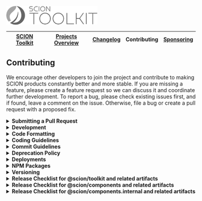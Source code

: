 <a href="/README.md"><img src="/resources/branding/scion-toolkit-banner.svg" height="50" alt="SCION Toolkit"></a>

| [SCION Toolkit][menu-home] | [Projects Overview][menu-projects-overview] | [Changelog][menu-changelog] | Contributing | [Sponsoring][menu-sponsoring] |  
| --- | --- | --- | --- | --- |

## Contributing
We encourage other developers to join the project and contribute to making SCION products constantly better and more stable. If you are missing a feature, please create a feature request so we can discuss it and coordinate further development. To report a bug, please check existing issues first, and if found, leave a comment on the issue. Otherwise, file a bug or create a pull request with a proposed fix.

<details>
  <summary><strong>Submitting a Pull Request</strong></summary>
  <br>

This section explains how to submit a pull request.

1. Login to your GitHub account and fork the `SchweizerischeBundesbahnen/scion-toolkit` repo.
1. Make your changes in a new Git branch. Name your branch in the form `issue/123` with `123` as the related GitHub issue number. Before submitting the pull request, please make sure that you comply with our coding and commit guidelines.
1. Run the command `npm run before-push` to make sure that the project builds, passes all tests, and has no lint violations. Alternatively, you can also run the commands one by one, as following:
  - `npm run test:headless`\
    Runs all unit tests.
  - `npm run e2e:headless`\
    Runs all e2e tests.
  - `npm run lint`\
    Lints all project files.
  - `npm run build`\
    Builds the project and related artifacts.
1. Commit your changes using a descriptive commit message that follows our commit guidelines.
1. Before submitting the pull request, ensure to have rebased your branch based on the master branch as we stick to the rebase policy to keep the repository history linear.
1. Push your branch to your fork on GitHub. In GitHub, send a pull request to `scion-toolkit:master`.
1. If we suggest changes, please amend your commit and force push it to your GitHub repository.

> When we receive a pull request, we will carefully review it and suggest changes if necessary. This may require triage and several iterations. Therefore, we kindly ask you to discuss proposed changes with us in advance via the GitHub issue.

</details>

<details>
  <summary><strong>Development</strong></summary>
  <br>

Make sure to use Node.js version 16.16.0 for contributing to SCION. We suggest using [Node Version Manager](https://github.com/nvm-sh/nvm) if you need different Node.js versions for other projects.

For development, you can uncomment the section `PATH-OVERRIDE-FOR-DEVELOPMENT` in `tsconfig.json`. This allows running tests or serving applications without having to build dependent modules first.

The following is a summary of commands useful for development of `scion-toolkit`. See file `package.json` for a complete list of available NPM scripts.

### Commands for working on the @scion/components library

- **`npm run components:lint`**\
  Lints *@scion/components* library.

- **`npm run components:build`**\
  Builds *@scion/components* library.

- **`npm run components:test`**\
  Runs unit tests of *@scion/components* library.

- **`npm run components:e2e:run`**\
  Runs end-to-end tests of the *@scion/components* library. Prior to test execution, starts the testing app `components-testing-app`.

- **`npm run components:e2e:debug`**\
  Runs end-to-end tests of the *@scion/components* library in debug mode. Prior to test execution, starts the testing app `components-testing-app`.

- **`npm run components:changelog`**\
  Generates the changelog for *@scion/components* based on the commit history. The output is written to `CHANGELOG_COMPONENTS.md`, which will be included in `docs/site/changelog-components/changelog/changelog.md`.

### Commands for working on the @scion/toolkit library

- `npm run toolkit:lint`\
  Lints *@scion/toolkit* library.

- `npm run toolkit:build`\
  Builds *@scion/toolkit* library.

- `npm run toolkit:test`\
  Runs unit tests of *@scion/toolkit* library.

- `npm run toolkit:changelog`\
  Generates the changelog for *@scion/toolkit* based on the commit history. The output is written to `CHANGELOG_TOOLKIT.md`, which will be included in `docs/site/changelog-toolkit/changelog/changelog.md`.

### Commands for working on the @scion/components.internal library

- `npm run components.internal:lint`\
  Lints *@scion/components.internal* library.

- `npm run components.internal:build`\
  Builds *@scion/components.internal* library.

- `npm run components.internal:test`\
  Runs unit tests of *@scion/components.internal* library.

- `npm run components.internal:changelog`\
  Generates the changelog for *@scion/components.internal* based on the commit history. The output is written to `CHANGELOG_COMPONENTS_INTERNAL`, which will be included in `docs/site/changelog-components.internal/changelog/changelog.md`.

### Commands for working on the components application

- `npm run components-app:serve` or `npm run start`\
  Serves the components app on [http://localhost:4200](http://localhost:4200).\
  Uncomment the section `PATH-OVERRIDE-FOR-DEVELOPMENT` in `tsconfig.json` to have hot module reloading support.

- `npm run components-app:build`\
  Builds the components app into `dist` folder using the productive config.

- `npm run components-app:lint`\
  Lints the components app.

### Command for building GitHub Actions

- `run-s github-actions:*:build`\
  Generates GitHub Actions that are used in SCION projects.

</details>

<details>
  <summary><strong>Code Formatting</strong></summary>
  <br>

To ensure consistency within our code base, please use the following formatting settings.

- **For IntelliJ IDEA**\
  Import the code style settings of `.editorconfig.intellij.xml` located in the project root.

- **For other IDEs**\
  Import the code style settings of `.editorconfig` located in the project root.

</details>

<details>
  <summary><strong>Coding Guidelines</strong></summary>
  <br>

In additional to the linting rules, we have the following conventions:

- We believe in the [Best practices for a clean and performant Angular application](https://medium.freecodecamp.org/best-practices-for-a-clean-and-performant-angular-application-288e7b39eb6f) and the [Angular Style Guide](https://angular.io/guide/styleguide).
- We expect line endings to be Unix style (LF) only. Please check your Git settings to not convert line endings to CRLF. You can run the following command to find files with `windows-style` line endings: `find . -type f | xargs file | grep CRLF`.
- Observable names are suffixed with the dollar sign (`$`) to indicate that it is an `Observable` which we must subscribe to and unsubscribe from.
- We use explicit public and private visibility modifiers (except for constructors) to make the code more explicit.
- We prefix private members with an underscore.
- We write each RxJS operator on a separate line, except when piping a single RxJS operator. Then, we write it on the same line as the pipe method.
- We avoid nested RxJS subscriptions.
- We document all public API methods, constants, functions, classes or interfaces.
- We structure the CSS selectors in CSS files similar to the structure of the companion HTML file and favor the direct descendant selector (`>`) over the non-restrictive descendant selector (` `), except if there are good reasons not to do it. This gives us a visual by only reading the CSS file.
- When referencing CSS classes from within E2E tests, we always prefix them with `e2e-`. We never reference e2e prefixed CSS classes in stylesheets.

</details>

<details>
  <summary><strong>Commit Guidelines</strong></summary>
  <br>

We believe in a compact and well written Git commit history. Every commit should be a logically separated changeset. We use the commit messages to generate the changelog.

Each commit message consists of a **header**, a **summary** and a **footer**. The header has a special format that includes a **type**, an optional **scope**, and a **subject**, as following:

```
<type>(<scope>): <subject>

[optional summary]

[optional footer]
```

<details>
  <summary><strong>Type</strong></summary>

- `feat`: new feature
- `fix`: bug fix
- `docs`: changes to the documentation
- `refactor`: changes that neither fixes a bug nor adds a feature
- `perf`: changes that improve performance
- `test`: adding missing tests, refactoring tests; no production code change
- `chore`: other changes like formatting, updating the license, removal of deprecations, etc
- `deps`: changes related to updating dependencies
- `ci`: changes to our CI configuration files and scripts
- `revert`: revert of a previous commit
- `release`: publish a new release
</details>

<details>
  <summary><strong>Scope</strong></summary>

The scope should be the name of the NPM package affected by the change. Optionally, you can also add the secondary entry point, separated by a forward slash.

- `toolkit`: If the change affects the `@scion/toolkit` NPM package.
- `toolkit/<module>`: If the change affects the `@scion/toolkit/<module>` entry point.
- `components`: If the change affects the `@scion/components` NPM package.
- `components/<module>`: If the change affects the `@scion/components/<module>` entry point.
- `ɵcomponents`: If the change affects the `@scion/components.internal` NPM package. We use the Theta (`ɵ`) symbol to have a shorter scope name.
- `ɵcomponents/<module>`: If the change affects the `@scion/components.internal/<module>` entry point.
</details>


<details>
  <summary><strong>Subject</strong></summary>

The subject contains a succinct description of the change and follows the following rules:
- written in the imperative, present tense ("change" not "changed" nor "changes")
- starts with a lowercase letter
- has no punctuation at the end
</details>

<details>
  <summary><strong>Summary</strong></summary>

The summary describes the change. You can include the motivation for the change and contrast this with previous behavior.
</details>

<details>
  <summary><strong>Footer</strong></summary>

In the footer, reference the GitHub issue and optionally close it with the `Closes` keyword, as following:

```
closes #123
```

And finally, add notes about breaking changes, if there are any. Breaking changes start with the keyword `BREAKING CHANGE: `. The rest of the commit message is then used to describe the breaking change and should contain information about the migration.

```
BREAKING CHANGE: Removed deprecated API for xy.

To migrate:
- do xy
- do xy
  ```
</details>

</details>


<details>
  <summary><strong>Deprecation Policy</strong></summary>
  <br>

You can deprecate API in any version. However, it will still be present in the next major release. Removal of deprecated API will occur only in a major release.

When deprecating API, mark it with the `@deprecated` JSDoc comment tag and include the current library version. Optionally, you can also specify which API to use instead, as following:

```ts
/**
 * @deprecated since version 2.0. Use {@link otherMethod} instead.
 */
function someMethod(): void {
}

```  

</details>

<details>
  <summary><strong>Deployments</strong></summary>
  <br>

We deploy our documentations and applications to [Vercel](https://vercel.com). Vercel is a cloud platform for static sites and serverless functions. Applications are deployed using the SCION collaborator account (scion.collaborator@gmail.com) under the [SCION](https://vercel.com/scion) scope.

We have the following toolkit related deployments:

| Deployment             | Vercel Project                            | URL                                 |
|------------------------|-------------------------------------------|-------------------------------------|
| Components Application | https://vercel.com/scion/scion-components | https://components.scion.vercel.app |

</details>

<details>
  <summary><strong>NPM Packages</strong></summary>
  <br>

We publish our packages to the [NPM registry](https://www.npmjs.com/). Packages are published using the SCION collaborator account (scion.collaborator) under the [SCION](https://www.npmjs.com/org/scion) organization.

We have the following toolkit related packages:
- https://www.npmjs.com/package/@scion/toolkit
- https://www.npmjs.com/package/@scion/components
- https://www.npmjs.com/package/@scion/components.internal

</details>

<details>
  <summary><strong>Versioning</strong></summary>
  <br>  

Releases of SCION Toolkit are versioned according to the SemVer (Semantic Versioning) versioning scheme.

**Major Version:**\
Major versions contain breaking changes.

**Minor Version**\
Minor versions add new features or deprecate existing features without breaking changes.

**Patch Level**\
Patch versions fix bugs or optimize existing features without breaking changes.

> The module `@scion/components` is based on the Angular framework and thus follows the major versions of Angular, i.e., when Angular releases a new major version, we will also release a new major version compatible with that Angular version.

</details>

<details>
  <summary><strong>Release Checklist for @scion/toolkit and related artifacts</strong></summary>

Instructions for releasing the `@scion/toolkit` module.

1. Update `/projects/scion/toolkit/package.json` with the new version.
2. Run `npm run toolkit:changelog` to generate the changelog. Then, review the generated changelog carefully and correct typos and formatting errors, if any.
3. Commit the changed files using the following commit message: `release(toolkit): vX.X.X`. Replace `X.X.X` with the current version. Later, when merging the branch into the master branch, a commit message of this format triggers the release action in our [GitHub Actions workflow][link-github-actions-workflow].
4. Push the commit to the branch `release/toolkit-X.X.X` and submit a pull request to the master branch. Replace `X.X.X` with the current version.
5. When merged into the master branch, the release action in our [GitHub Actions workflow][link-github-actions-workflow] creates a Git release tag, publishes the package to NPM, and deploys related applications.
6. Verify that:
  - `@scion/toolkit` is published to: https://www.npmjs.com/package/@scion/toolkit.
  - `Components App` is deployed to: https://components.scion.vercel.app and https://components-vX-X-X.scion.vercel.app.

</details>

<details>
  <summary><strong>Release Checklist for @scion/components and related artifacts</strong></summary>

Instructions for releasing the `@scion/components` module.

1. Update `/projects/scion/components/package.json` with the new version.
2. Run `npm run components:changelog` to generate the changelog. Then, review the generated changelog carefully and correct typos and formatting errors, if any.
3. Commit the changed files using the following commit message: `release(components): vX.X.X`. Replace `X.X.X` with the current version. Later, when merging the branch into the master branch, a commit message of this format triggers the release action in our [GitHub Actions workflow][link-github-actions-workflow].
4. Push the commit to the branch `release/components-X.X.X` and submit a pull request to the master branch. Replace `X.X.X` with the current version.
5. When merged into the master branch, the release action in our [GitHub Actions workflow][link-github-actions-workflow] creates a Git release tag, publishes the package to NPM, and deploys related applications.
6. Verify that:
  - `@scion/components` is published to: https://www.npmjs.com/package/@scion/components.
  - `Components App` is deployed to: https://components.scion.vercel.app and https://components-vX-X-X.scion.vercel.app.

</details>

<details>
  <summary><strong>Release Checklist for @scion/components.internal and related artifacts</strong></summary>

Instructions for releasing the `@scion/components.internal` module.

1. Update `/projects/scion/components.internal/package.json` with the new version.
2. Run `npm run components.internal:changelog` to generate the changelog. Then, review the generated changelog carefully and correct typos and formatting errors, if any.
3. Commit the changed files using the following commit message: `release(ɵcomponents): vX.X.X`. Replace `X.X.X` with the current version. Later, when merging the branch into the master branch, a commit message of this format triggers the release action in our [GitHub Actions workflow][link-github-actions-workflow].
4. Push the commit to the branch `release/ɵcomponents-X.X.X` and submit a pull request to the master branch. Replace `X.X.X` with the current version.
5. When merged into the master branch, the release action in our [GitHub Actions workflow][link-github-actions-workflow] creates a Git release tag, publishes the package to NPM, and deploys related applications.
6. Verify that:
  - `@scion/components.internal` is published to: https://www.npmjs.com/package/@scion/components.internal.
  - `Components App` is deployed to: https://components.scion.vercel.app and https://components-vX-X-X.scion.vercel.app.

</details>

[link-github-actions-workflow]: https://github.com/SchweizerischeBundesbahnen/scion-toolkit/actions

[menu-home]: /README.md
[menu-projects-overview]: /docs/site/projects-overview.md
[menu-changelog]: /docs/site/changelog.md
[menu-contributing]: /CONTRIBUTING.md
[menu-sponsoring]: /docs/site/sponsoring.md
